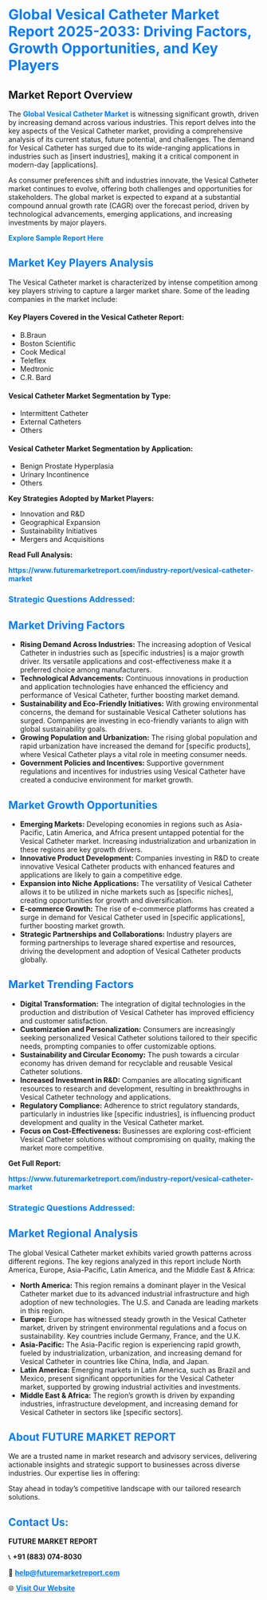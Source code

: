 <h1 style="color: #007BFF;">Global Vesical Catheter Market Report 2025-2033: Driving Factors, Growth Opportunities, and Key Players</h1>

<section id="overview">
<h2>Market Report Overview</h2>
<p>The <a href="https://www.futuremarketreport.com/industry-report/vesical-catheter-market" style="color: #007BFF; text-decoration: none;"><strong>Global Vesical Catheter Market</strong></a> is witnessing significant growth, driven by increasing demand across various industries. This report delves into the key aspects of the Vesical Catheter market, providing a comprehensive analysis of its current status, future potential, and challenges. The demand for Vesical Catheter has surged due to its wide-ranging applications in industries such as [insert industries], making it a critical component in modern-day [applications].</p>
<p>As consumer preferences shift and industries innovate, the Vesical Catheter market continues to evolve, offering both challenges and opportunities for stakeholders. The global market is expected to expand at a substantial compound annual growth rate (CAGR) over the forecast period, driven by technological advancements, emerging applications, and increasing investments by major players.</p>
</section>

<section id="overview">
<p><a href="https://www.futuremarketreport.com/request-sample/reportId=98967" style="color: #007BFF; text-decoration: none;"><strong>Explore Sample Report Here</strong></a></p>
</section>

<section id="key-players">
<h2 style="color: #007BFF;">Market Key Players Analysis</h2>
<p>The Vesical Catheter market is characterized by intense competition among key players striving to capture a larger market share. Some of the leading companies in the market include:</p>
<h4>Key Players Covered in the Vesical Catheter Report:</h4>
<ul><li>B.Braun</li><li>Boston Scientific</li><li>Cook Medical</li><li>Teleflex</li><li>Medtronic</li><li>C.R. Bard</li></ul>
<h4>Vesical Catheter Market Segmentation by Type:</h4>
<ul><li>Intermittent Catheter</li><li>External Catheters</li><li>Others</li></ul>

<h4>Vesical Catheter Market Segmentation by Application:</h4>
<ul><li>Benign Prostate Hyperplasia</li><li>Urinary Incontinence</li><li>Others</li></ul>
<p><strong>Key Strategies Adopted by Market Players:</strong></p>
<ul>
<li>Innovation and R&D</li>
<li>Geographical Expansion</li>
<li>Sustainability Initiatives</li>
<li>Mergers and Acquisitions</li>
</ul>
</section>

<section>
<p><strong>Read Full Analysis: </strong></p><a href="https://www.futuremarketreport.com/industry-report/vesical-catheter-market" style="color: #007BFF; text-decoration: none;"><strong>https://www.futuremarketreport.com/industry-report/vesical-catheter-market</strong></a>
<h3 style="color: #007BFF;">Strategic Questions Addressed:</h3>
</section>

<section id="driving-factors">
<h2 style="color: #007BFF;">Market Driving Factors</h2>
<ul>
<li><strong>Rising Demand Across Industries:</strong> The increasing adoption of Vesical Catheter in industries such as [specific industries] is a major growth driver. Its versatile applications and cost-effectiveness make it a preferred choice among manufacturers.</li>
<li><strong>Technological Advancements:</strong> Continuous innovations in production and application technologies have enhanced the efficiency and performance of Vesical Catheter, further boosting market demand.</li>
<li><strong>Sustainability and Eco-Friendly Initiatives:</strong> With growing environmental concerns, the demand for sustainable Vesical Catheter solutions has surged. Companies are investing in eco-friendly variants to align with global sustainability goals.</li>
<li><strong>Growing Population and Urbanization:</strong> The rising global population and rapid urbanization have increased the demand for [specific products], where Vesical Catheter plays a vital role in meeting consumer needs.</li>
<li><strong>Government Policies and Incentives:</strong> Supportive government regulations and incentives for industries using Vesical Catheter have created a conducive environment for market growth.</li>
</ul>
</section>

<section id="growth-opportunities">
<h2 style="color: #007BFF;">Market Growth Opportunities</h2>
<ul>
<li><strong>Emerging Markets:</strong> Developing economies in regions such as Asia-Pacific, Latin America, and Africa present untapped potential for the Vesical Catheter market. Increasing industrialization and urbanization in these regions are key growth drivers.</li>
<li><strong>Innovative Product Development:</strong> Companies investing in R&D to create innovative Vesical Catheter products with enhanced features and applications are likely to gain a competitive edge.</li>
<li><strong>Expansion into Niche Applications:</strong> The versatility of Vesical Catheter allows it to be utilized in niche markets such as [specific niches], creating opportunities for growth and diversification.</li>
<li><strong>E-commerce Growth:</strong> The rise of e-commerce platforms has created a surge in demand for Vesical Catheter used in [specific applications], further boosting market growth.</li>
<li><strong>Strategic Partnerships and Collaborations:</strong> Industry players are forming partnerships to leverage shared expertise and resources, driving the development and adoption of Vesical Catheter products globally.</li>
</ul>
</section>

<section id="trending-factors">
<h2 style="color: #007BFF;">Market Trending Factors</h2>
<ul>
<li><strong>Digital Transformation:</strong> The integration of digital technologies in the production and distribution of Vesical Catheter has improved efficiency and customer satisfaction.</li>
<li><strong>Customization and Personalization:</strong> Consumers are increasingly seeking personalized Vesical Catheter solutions tailored to their specific needs, prompting companies to offer customizable options.</li>
<li><strong>Sustainability and Circular Economy:</strong> The push towards a circular economy has driven demand for recyclable and reusable Vesical Catheter solutions.</li>
<li><strong>Increased Investment in R&D:</strong> Companies are allocating significant resources to research and development, resulting in breakthroughs in Vesical Catheter technology and applications.</li>
<li><strong>Regulatory Compliance:</strong> Adherence to strict regulatory standards, particularly in industries like [specific industries], is influencing product development and quality in the Vesical Catheter market.</li>
<li><strong>Focus on Cost-Effectiveness:</strong> Businesses are exploring cost-efficient Vesical Catheter solutions without compromising on quality, making the market more competitive.</li>
</ul>
</section>

<section>
<p><strong>Get Full Report: </strong></p><a href="https://www.futuremarketreport.com/industry-report/vesical-catheter-market" style="color: #007BFF; text-decoration: none;"><strong>https://www.futuremarketreport.com/industry-report/vesical-catheter-market</strong></a>
<h3 style="color: #007BFF;">Strategic Questions Addressed:</h3>
</section>


<section id="regional-analysis">
<h2 style="color: #007BFF;">Market Regional Analysis</h2>
<p>The global Vesical Catheter market exhibits varied growth patterns across different regions. The key regions analyzed in this report include North America, Europe, Asia-Pacific, Latin America, and the Middle East & Africa:</p>
<ul>
<li><strong>North America:</strong> This region remains a dominant player in the Vesical Catheter market due to its advanced industrial infrastructure and high adoption of new technologies. The U.S. and Canada are leading markets in this region.</li>
<li><strong>Europe:</strong> Europe has witnessed steady growth in the Vesical Catheter market, driven by stringent environmental regulations and a focus on sustainability. Key countries include Germany, France, and the U.K.</li>
<li><strong>Asia-Pacific:</strong> The Asia-Pacific region is experiencing rapid growth, fueled by industrialization, urbanization, and increasing demand for Vesical Catheter in countries like China, India, and Japan.</li>
<li><strong>Latin America:</strong> Emerging markets in Latin America, such as Brazil and Mexico, present significant opportunities for the Vesical Catheter market, supported by growing industrial activities and investments.</li>
<li><strong>Middle East & Africa:</strong> The region’s growth is driven by expanding industries, infrastructure development, and increasing demand for Vesical Catheter in sectors like [specific sectors].</li>
</ul>
</section>

<footer>
<h2 style="color: #007BFF;">About FUTURE MARKET REPORT</h2>
<p>We are a trusted name in market research and advisory services, delivering actionable insights and strategic support to businesses across diverse industries. Our expertise lies in offering:</p>

<p>Stay ahead in today’s competitive landscape with our tailored research solutions.</p>

<h2 style="color: #007BFF;">Contact Us:</h2>
<p><strong>FUTURE MARKET REPORT</strong></p>
<p>📞 <strong>+91 (883) 074-8030</strong></p>
<p>📧 <strong><a href="mailto:help@futuremarketreport.com" style="color: #007BFF;">help@futuremarketreport.com</a></strong></p>
<p>🌐 <strong><a href="https://www.futuremarketreport.com/" style="color: #007BFF;">Visit Our Website</a></strong></p>
</footer>